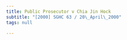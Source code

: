 ```yaml
---
title: Public Prosecutor v Chia Jin Hock
subtitle: "[2000] SGHC 63 / 20\_April\_2000"
tags: null

---
```


